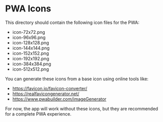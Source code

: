 # PWA Icons

This directory should contain the following icon files for the PWA:

- icon-72x72.png
- icon-96x96.png  
- icon-128x128.png
- icon-144x144.png
- icon-152x152.png
- icon-192x192.png
- icon-384x384.png
- icon-512x512.png

You can generate these icons from a base icon using online tools like:
- https://favicon.io/favicon-converter/
- https://realfavicongenerator.net/
- https://www.pwabuilder.com/imageGenerator

For now, the app will work without these icons, but they are recommended for a complete PWA experience.
